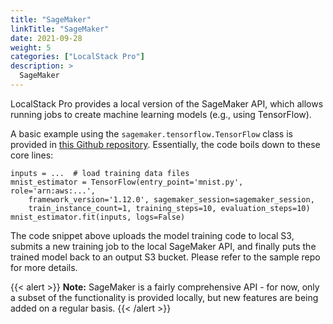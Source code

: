 ```yaml
---
title: "SageMaker"
linkTitle: "SageMaker"
date: 2021-09-28
weight: 5
categories: ["LocalStack Pro"]
description: >
  SageMaker
---
```


LocalStack Pro provides a local version of the SageMaker API, which allows running jobs to create machine learning models (e.g., using TensorFlow).

A basic example using the `sagemaker.tensorflow.TensorFlow` class is provided in [this Github repository](https://github.com/localstack/localstack-pro-samples/tree/master/sagemaker-ml-jobs). Essentially, the code boils down to these core lines:
```
inputs = ...  # load training data files
mnist_estimator = TensorFlow(entry_point='mnist.py', role='arn:aws:...',
    framework_version='1.12.0', sagemaker_session=sagemaker_session,
    train_instance_count=1, training_steps=10, evaluation_steps=10)
mnist_estimator.fit(inputs, logs=False)
```

The code snippet above uploads the model training code to local S3, submits a new training job to the local SageMaker API, and finally puts the trained model back to an output S3 bucket. Please refer to the sample repo for more details.

{{< alert >}}
**Note:** SageMaker is a fairly comprehensive API - for now, only a subset of the functionality is provided locally, but new features are being added on a regular basis.
{{< /alert >}}
